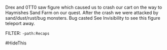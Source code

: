 Drex and 0TT0 saw figure which caused us to crash our cart on the way to Haymishes Sand Farm on our quest. After the crash we were attacked by sand/dust/rust/bug monsters. Bug casted See Invisibility to see this figure teleport away.




FILTER:
`-path:Recaps`

#HideThis